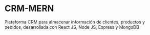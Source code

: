 # CRM-MERN
Plataforma CRM para almacenar información de clientes, productos y pedidos, desarrollada con React JS, Node JS, Express y MongoDB  
